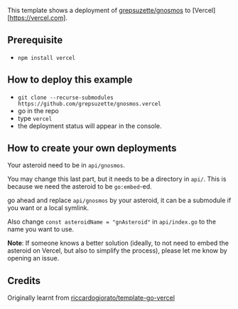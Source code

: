 This template shows a deployment of [grepsuzette/gnosmos](https://grepsuzette/gnosmos) to [Vercel][https://vercel.com].

## Prerequisite

* `npm install vercel`

## How to deploy this example

* `git clone --recurse-submodules https://github.com/grepsuzette/gnosmos.vercel`
* go in the repo
* type `vercel`
* the deployment status will appear in the console.

## How to create your own deployments

Your asteroid need to be in `api/gnosmos`.

You may change this last part, but it needs 
to be a directory in `api/`. This is because 
we need the asteroid to be `go:embed`-ed.

go ahead and replace `api/gnosmos` by your asteroid,
it can be a submodule if you want or a local symlink.

<!--TODO-------------------------
For example:
rm -fr gnosmos
git submodule add git@github.com:grepsuzette/gnosmos.git
----TODO-------------------------->

Also change `const asteroidName = "gnAsteroid"`
in `api/index.go` to the name you want to use.

**Note**: If someone knows a better solution (ideally, 
to not need to embed the asteroid on Vercel, but 
also to simplify the process), please let me know by
opening an issue.

## Credits

Originally learnt from [riccardogiorato/template-go-vercel](https://github.com/riccardogiorato/template-go-vercel)
